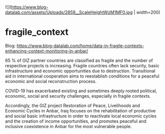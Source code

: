 ![](https://www.blog-datalab.com/assets/Uploads/2859__ScaleHeightWzM1MF0.jpg | width=200)

# fragile_context  
Blog: https://www.blog-datalab.com/home/data-in-fragile-contexts-enhancing-context-monitoring-in-anbar/
  
65 % of GIZ partner countries are classified as fragile and the number of respective projects is increasing. Fragile countries often lack security, basic infrastructure and economic opportunities due to destruction. Transitional aid in international cooperation aims to reestablish conditions for a peaceful economic and social reconstruction process.

COVID-19 has exacerbated existing and sometimes deeply rooted political, economic, social and security challenges, especially in fragile contexts.

Accordingly, the GIZ project Restoration of Peace, Livelihoods and Economic Cycles in Anbar, Iraq focuses on the rehabilitation of productive and social basic infrastructure in order to reactivate local economic cycles and the creation of income opportunities, and promotes peaceful and inclusive coexistence in Anbar for the most vulnerable people.
